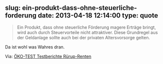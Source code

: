 slug: ein-produkt-dass-ohne-steuerliche-forderung
date: 2013-04-18 12:14:00
type: quote
---

> Ein Produkt, dass ohne steuerliche Förderung magere Erträge bringt, wird auch durch Steuervorteile nicht attraktiver. Diese Grundregel aus der Geldanlage sollte auch bei der privaten Altersvorsorge gelten.

Da ist wohl was Wahres dran.

 Via: [ÖKO-TEST Testberichte Rürup-Renten](http://www.oekotest.de/cgi/index.cgi?artnr=91440;bernr=21;seite=03;co=)
